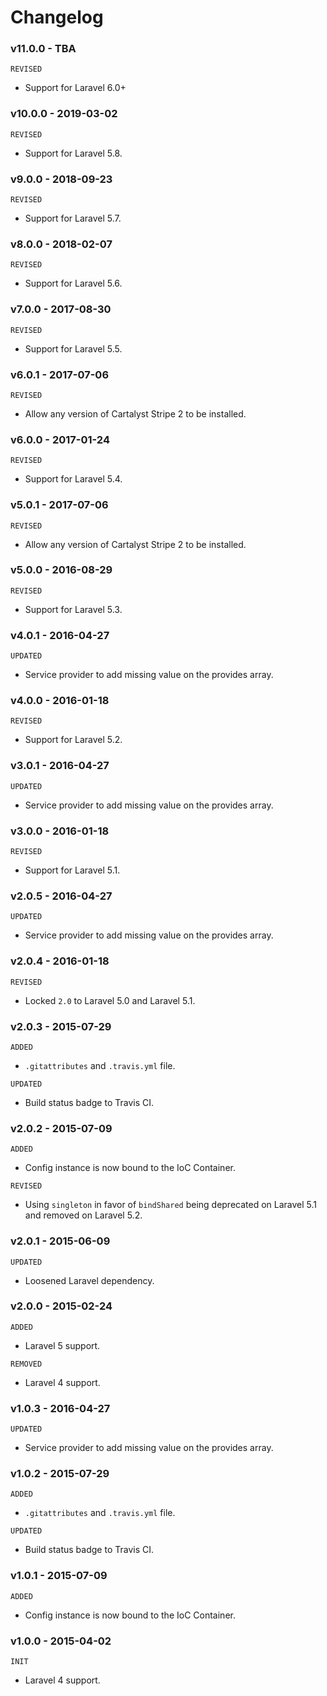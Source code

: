 # Changelog

### v11.0.0 - TBA

`REVISED`

- Support for Laravel 6.0+

### v10.0.0 - 2019-03-02

`REVISED`

- Support for Laravel 5.8.

### v9.0.0 - 2018-09-23

`REVISED`

- Support for Laravel 5.7.

### v8.0.0 - 2018-02-07

`REVISED`

- Support for Laravel 5.6.

### v7.0.0 - 2017-08-30

`REVISED`

- Support for Laravel 5.5.

### v6.0.1 - 2017-07-06

`REVISED`

- Allow any version of Cartalyst Stripe 2 to be installed.

### v6.0.0 - 2017-01-24

`REVISED`

- Support for Laravel 5.4.

### v5.0.1 - 2017-07-06

`REVISED`

- Allow any version of Cartalyst Stripe 2 to be installed.

### v5.0.0 - 2016-08-29

`REVISED`

- Support for Laravel 5.3.

### v4.0.1 - 2016-04-27

`UPDATED`

- Service provider to add missing value on the provides array.

### v4.0.0 - 2016-01-18

`REVISED`

- Support for Laravel 5.2.

### v3.0.1 - 2016-04-27

`UPDATED`

- Service provider to add missing value on the provides array.

### v3.0.0 - 2016-01-18

`REVISED`

- Support for Laravel 5.1.

### v2.0.5 - 2016-04-27

`UPDATED`

- Service provider to add missing value on the provides array.

### v2.0.4 - 2016-01-18

`REVISED`

- Locked `2.0` to Laravel 5.0 and Laravel 5.1.

### v2.0.3 - 2015-07-29

`ADDED`

- `.gitattributes` and `.travis.yml` file.

`UPDATED`

- Build status badge to Travis CI.

### v2.0.2 - 2015-07-09

`ADDED`

- Config instance is now bound to the IoC Container.

`REVISED`

- Using `singleton` in favor of `bindShared` being deprecated on Laravel 5.1 and removed on Laravel 5.2.

### v2.0.1 - 2015-06-09

`UPDATED`

- Loosened Laravel dependency.

### v2.0.0 - 2015-02-24

`ADDED`

- Laravel 5 support.

`REMOVED`

- Laravel 4 support.

### v1.0.3 - 2016-04-27

`UPDATED`

- Service provider to add missing value on the provides array.

### v1.0.2 - 2015-07-29

`ADDED`

- `.gitattributes` and `.travis.yml` file.

`UPDATED`

- Build status badge to Travis CI.

### v1.0.1 - 2015-07-09

`ADDED`

- Config instance is now bound to the IoC Container.

### v1.0.0 - 2015-04-02

`INIT`

- Laravel 4 support.
